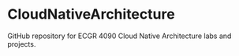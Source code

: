 # CloudNativeArchitecture
GitHub repository for ECGR 4090 Cloud Native Architecture labs and projects.
